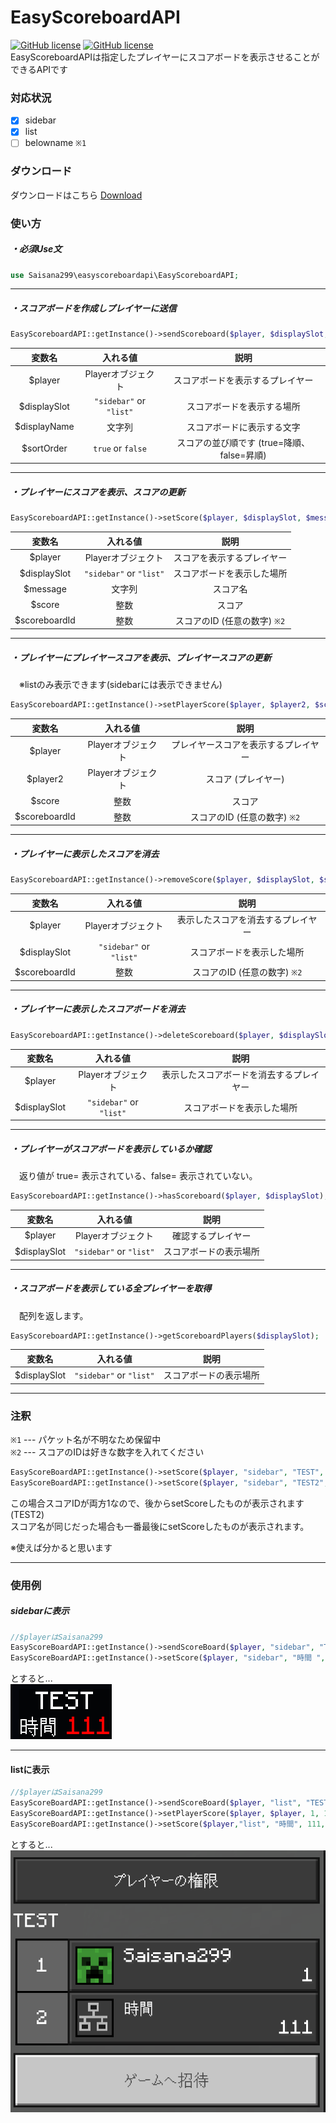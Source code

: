 # EasyScoreboardAPI
[![GitHub license](https://img.shields.io/badge/license-UIUC/NCSA-blue)](https://github.com/Saisana299/EasyScoreboardAPI/blob/master/LICENSE)
[![GitHub license](https://img.shields.io/badge/release-v1.2.1-green)](https://github.com/Saisana299/EasyScoreboardAPI/releases/tag/v1.2.1)  
EasyScoreboardAPIは指定したプレイヤーにスコアボードを表示させることができるAPIです
  
### 対応状況
- [x] sidebar
- [x] list
- [ ] belowname `※1`

### ダウンロード
ダウンロードはこちら [Download](https://github.com/Saisana299/EasyScoreboardAPI/releases/tag/v1.2.1)  
  
### 使い方  
##### ・必須Use文
```php
use Saisana299\easyscoreboardapi\EasyScoreboardAPI;
```
___
##### ・スコアボードを作成しプレイヤーに送信
```php
EasyScoreboardAPI::getInstance()->sendScoreboard($player, $displaySlot, $displayName, $sortOrder);
```
|変数名|入れる値|説明|
|:--:|:--:|:--:|
|$player|Playerオブジェクト|スコアボードを表示するプレイヤー|
|$displaySlot|`"sidebar"` or `"list"`|スコアボードを表示する場所|
|$displayName|文字列|スコアボードに表示する文字|
|$sortOrder|`true` or `false`|スコアの並び順です (true=降順、false=昇順)|
___
##### ・プレイヤーにスコアを表示、スコアの更新
```php
EasyScoreboardAPI::getInstance()->setScore($player, $displaySlot, $message, $score, $scoreboardId);
```
|変数名|入れる値|説明|
|:--:|:--:|:--:|
|$player|Playerオブジェクト|スコアを表示するプレイヤー|
|$displaySlot|`"sidebar"` or `"list"`|スコアボードを表示した場所|
|$message|文字列|スコア名|
|$score|整数|スコア|
|$scoreboardId|整数|スコアのID (任意の数字) `※2`|
___
##### ・プレイヤーにプレイヤースコアを表示、プレイヤースコアの更新
　※listのみ表示できます(sidebarには表示できません)
```php
EasyScoreboardAPI::getInstance()->setPlayerScore($player, $player2, $score, $scoreboardId);
```
|変数名|入れる値|説明|
|:--:|:--:|:--:|
|$player|Playerオブジェクト|プレイヤースコアを表示するプレイヤー|
|$player2|Playerオブジェクト|スコア (プレイヤー)|
|$score|整数|スコア|
|$scoreboardId|整数|スコアのID (任意の数字) `※2`|
___
##### ・プレイヤーに表示したスコアを消去
```php
EasyScoreboardAPI::getInstance()->removeScore($player, $displaySlot, $scoreboardId);
```
|変数名|入れる値|説明|
|:--:|:--:|:--:|
|$player|Playerオブジェクト|表示したスコアを消去するプレイヤー|
|$displaySlot|`"sidebar"` or `"list"`|スコアボードを表示した場所|
|$scoreboardId|整数|スコアのID (任意の数字) `※2`|
___
##### ・プレイヤーに表示したスコアボードを消去
```php
EasyScoreboardAPI::getInstance()->deleteScoreboard($player, $displaySlot);
```
|変数名|入れる値|説明|
|:--:|:--:|:--:|
|$player|Playerオブジェクト|表示したスコアボードを消去するプレイヤー|
|$displaySlot|`"sidebar"` or `"list"`|スコアボードを表示した場所|
___
##### ・プレイヤーがスコアボードを表示しているか確認  
　返り値が true= 表示されている、false= 表示されていない。
```php
EasyScoreboardAPI::getInstance()->hasScoreboard($player, $displaySlot);
```
|変数名|入れる値|説明|
|:--:|:--:|:--:|
|$player|Playerオブジェクト|確認するプレイヤー|
|$displaySlot|`"sidebar"` or `"list"`|スコアボードの表示場所|
___
##### ・スコアボードを表示している全プレイヤーを取得
　配列を返します。
```php
EasyScoreboardAPI::getInstance()->getScoreboardPlayers($displaySlot);
```
|変数名|入れる値|説明|
|:--:|:--:|:--:|
|$displaySlot|`"sidebar"` or `"list"`|スコアボードの表示場所|
___
### 注釈
`※1` --- パケット名が不明なため保留中  
`※2` --- スコアのIDは好きな数字を入れてください  
```php
EasyScoreBoardAPI::getInstance()->setScore($player, "sidebar", "TEST", 1, 1);
EasyScoreBoardAPI::getInstance()->setScore($player, "sidebar", "TEST2", 1, 1);
```
この場合スコアIDが両方1なので、後からsetScoreしたものが表示されます(TEST2)  
スコア名が同じだった場合も一番最後にsetScoreしたものが表示されます。

※使えば分かると思います
___

### 使用例  
##### sidebarに表示
```php
//$playerはSaisana299
EasyScoreBoardAPI::getInstance()->sendScoreBoard($player, "sidebar", "TEST", false);
EasyScoreBoardAPI::getInstance()->setScore($player, "sidebar", "時間 ", 111, 1);
```
とすると...  
<img src="/assets/sidebar.png"> 
___

#### listに表示
```php
//$playerはSaisana299
EasyScoreBoardAPI::getInstance()->sendScoreBoard($player, "list", "TEST", false);
EasyScoreBoardAPI::getInstance()->setPlayerScore($player, $player, 1, 1);
EasyScoreBoardAPI::getInstance()->setScore($player,"list", "時間", 111, 2);
```
とすると...  
<img src="/assets/list.png">  
